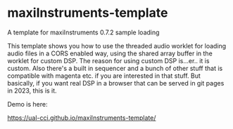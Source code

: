 # maxiInstruments-template

A template for maxiInstruments 0.7.2 sample loading

This template shows you how to use the threaded audio worklet for loading audio files in a CORS enabled way, using the shared array buffer in the worklet for custom DSP. The reason for using custom DSP is...er.. it is custom. Also there's a built in sequencer and a bunch of other stuff that is compatible with magenta etc. if you are interested in that stuff. But basically, if you want real DSP in a browser that can be served in git pages in 2023, this is it. 

Demo is here:

https://ual-cci.github.io/maxiInstruments-template/
